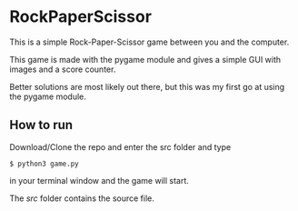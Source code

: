 # RockPaperScissor

This is a simple Rock-Paper-Scissor game between you and the computer.

This game is made with the pygame module and gives a simple GUI with images and a score counter.

Better solutions are most likely out there, but this was my first go at using the pygame module.

## How to run

Download/Clone the repo and enter the src folder and type

```
$ python3 game.py 
```

in your terminal window and the game will start.

The *src* folder contains the source file.
